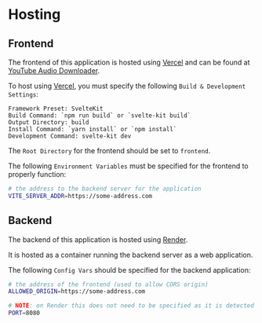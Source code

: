 # Hosting

## Frontend
The frontend of this application is hosted using [Vercel](https://vercel.com/) and can be found at [YouTube Audio Downloader](https://youtubeaudiodownloader.vercel.app/).

To host using [Vercel](https://vercel.com/), you must specify the following `Build & Development Settings`:

```
Framework Preset: SvelteKit
Build Command: `npm run build` or `svelte-kit build`
Output Directory: build
Install Command: `yarn install` or `npm install`
Development Command: svelte-kit dev
```

The `Root Directory` for the frontend should be set to `frontend`.

The following `Environment Variables` must be specified for the frontend to properly function:

```bash
# the address to the backend server for the application
VITE_SERVER_ADDR=https://some-address.com
```

## Backend
The backend of this application is hosted using [Render](https://render.com/).

It is hosted as a container running the backend server as a web application.

The following `Config Vars` should be specified for the backend application:

```bash
# the address of the frontend (used to allow CORS origin)
ALLOWED_ORIGIN=https://some-address.com

# NOTE: on Render this does not need to be specified as it is detected by Render itself
PORT=8080
```
